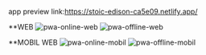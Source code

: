 app preview link:https://stoic-edison-ca5e09.netlify.app/

**WEB
![pwa-online-web](https://user-images.githubusercontent.com/73952475/129744062-f214aa60-15b3-4078-9aab-aa76b5044da9.jpg)
![pwa-offline-web](https://user-images.githubusercontent.com/73952475/129744067-b25de413-fd30-4586-a38b-96825abb8789.jpg)

**MOBIL WEB
![pwa-online-mobil](https://user-images.githubusercontent.com/73952475/129744078-e102d21e-f7a2-4f6b-8b2e-f7b7bbf106d0.jpg)
![pwa-offline-mobil](https://user-images.githubusercontent.com/73952475/129744081-20285f82-8121-4d62-bdb5-a96749273d63.jpg)


